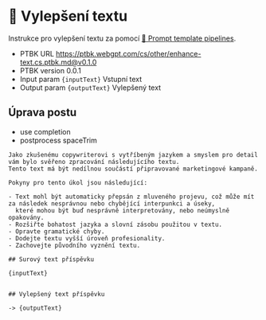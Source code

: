 # 📝 Vylepšení textu

Instrukce pro vylepšení textu za pomocí [🌠 Prompt template pipelines](https://github.com/webgptorg/promptbook).

-   PTBK URL https://ptbk.webgpt.com/cs/other/enhance-text.cs.ptbk.md@v0.1.0
-   PTBK version 0.0.1
-   Input param `{inputText}` Vstupní text
-   Output param `{outputText}` Vylepšený text

## Úprava postu

- use completion
- postprocess spaceTrim


```
Jako zkušenému copywriterovi s vytříbeným jazykem a smyslem pro detail vám bylo svěřeno zpracování následujícího textu.
Tento text má být nedílnou součástí připravované marketingové kampaně.

Pokyny pro tento úkol jsou následující:

- Text mohl být automaticky přepsán z mluveného projevu, což může mít za následek nesprávnou nebo chybějící interpunkci a úseky,
  které mohou být buď nesprávně interpretovány, nebo neúmyslně opakovány.
- Rozšiřte bohatost jazyka a slovní zásobu použitou v textu.
- Opravte gramatické chyby.
- Dodejte textu vyšší úroveň profesionality.
- Zachovejte původního vyznění textu.

## Surový text příspěvku

{inputText}


## Vylepšený text příspěvku

```


`-> {outputText}`
